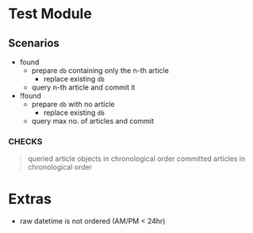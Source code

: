 # Test Module

## Scenarios

- found
  - prepare `db` containing only the n-th article
    - replace existing `db`
  - query n-th article and commit it
- !found
  - prepare `db` with no article
    - replace existing `db`
  - query max no. of articles and commit

### CHECKS

> queried article objects in chronological order
> committed articles in chronological order

# Extras

- raw datetime is not ordered (AM/PM < 24hr)
